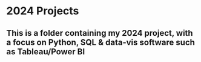 # 2024 Projects

## This is a folder containing my 2024 project, with a focus on Python, SQL & data-vis software such as Tableau/Power BI
